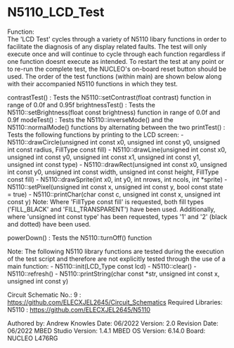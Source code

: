 N5110_LCD_Test
===============

Function:               
The 'LCD Test' cycles through a variety of N5110 libary functions in order to facilitate the diagnosis of any display related faults. The test will only execute 
once and will continue to cycle through each function regardless if one function doesnt execute as intended. To restart the test at any point or to re-run the 
complete test, the NUCLEO's on-board reset button should be used. 
The order of the test functions (within main) are shown below along with their accompanied N5110 functions in which they test.

contrastTest()    : Tests the N5110::setContrast(float contrast) function in range of 0.0f and 0.95f
brightnessTest()  : Tests the N5110::setBrightness(float const brightness) function in range of 0.0f and 0.9f
modeTest()        : Tests the N5110::inverseMode() and the N5110::normalMode() functions by alternating between the two
printTest()       : Tests the following functions by printing to the LCD screen:
                     - N5110::drawCircle(unsigned int const x0, unsigned int const y0, unsigned int const radius, FillType const fill)
                     - N5110::drawLine(unsigned int const x0, unsigned int const y0, unsigned int const x1, unsigned int const y1, unsigned int const type)
                     - N5110::drawRect(unsigned int const x0, unsigned int const y0, unsigned int const width, unsigned int const height, FillType const fill)
                     - N5110::drawSprite(int x0, int y0, int nrows, int ncols, int *sprite)
                     - N5110::setPixel(unsigned int const x, unsigned int const y, bool const state = true)
                     - N5110::printChar(char const c, unsigned int const x, unsigned int const y)
                   Note: Where 'FillType const fill' is requested, both fill types ('FILL_BLACK' and 'FILL_TRANSPARENT') have been used. Additionally, where 
                         'unsigned int const type' has been requested, types '1' and '2' (black and dotted) have been used.
                          
powerDown()       : Tests the N5110::turnOff() function

Note: The following N5110 library functions are tested during the execution of the test script and therefore are not explicitly tested through the use of a main
      function:
      - N5110::init(LCD_Type const lcd)
      - N5110::clear()
      - N5110::refresh()
      - N5110::printString(char const *str, unsigned int const  x, unsigned int const  y)

Circuit Schematic No.:  9     : https://github.com/ELECXJEL2645/Circuit_Schematics
Required Libraries:     N5110 : https://github.com/ELECXJEL2645/N5110

Authored by:            Andrew Knowles
Date:                   06/2022
Version:                2.0
Revision Date:          06/2022 
MBED Studio Version:    1.4.1
MBED OS Version:        6.14.0
Board:	                NUCLEO L476RG
